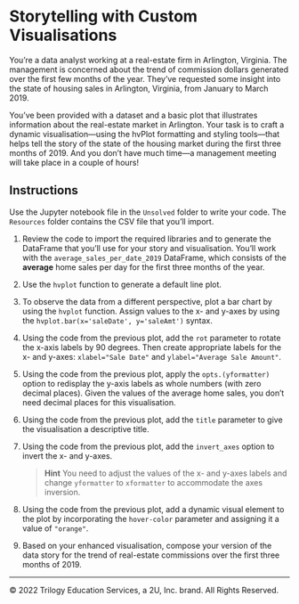 # Storytelling with Custom Visualisations

You’re a data analyst working at a real-estate firm in Arlington, Virginia. The management is concerned about the trend of commission dollars generated over the first few months of the year. They’ve requested some insight into the state of housing sales in Arlington, Virginia, from January to March 2019.

You’ve been provided with a dataset and a basic plot that illustrates information about the real-estate market in Arlington. Your task is to craft a dynamic visualisation&mdash;using the hvPlot formatting and styling tools&mdash;that helps tell the story of the state of the housing market during the first three months of 2019. And you don’t have much time&mdash;a management meeting will take place in a couple of hours!

## Instructions

Use the Jupyter notebook file in the `Unsolved` folder to write your code. The `Resources` folder contains the CSV file that you’ll import.

1. Review the code to import the required libraries and to generate the DataFrame that you’ll use for your story and visualisation. You’ll work with the `average_sales_per_date_2019` DataFrame, which consists of the **average** home sales per day for the first three months of the year.

2. Use the `hvplot` function to generate a default line plot.

3. To observe the data from a different perspective, plot a bar chart by using the `hvplot` function. Assign values to the x- and y-axes by using the `hvplot.bar(x='saleDate', y='saleAmt')` syntax.

4. Using the code from the previous plot, add the `rot` parameter to rotate the x-axis labels by 90 degrees. Then create appropriate labels for the x- and y-axes: `xlabel="Sale Date"` and `ylabel="Average Sale Amount"`.

5. Using the code from the previous plot, apply the `opts.(yformatter)` option to redisplay the y-axis labels as whole numbers (with zero decimal places). Given the values of the average home sales, you don’t need decimal places for this visualisation.

6. Using the code from the previous plot, add the `title` parameter to give the visualisation a descriptive title.

7. Using the code from the previous plot, add the `invert_axes` option to invert the x- and y-axes.

    >**Hint** You need to adjust the values of the x- and y-axes labels and change `yformatter` to `xformatter` to accommodate the axes inversion.

8. Using the code from the previous plot, add a dynamic visual element to the plot by incorporating the `hover-color` parameter and assigning it a value of `"orange"`.

9. Based on your enhanced visualisation, compose your version of the data story for the trend of real-estate commissions over the first three months of 2019.

---

© 2022 Trilogy Education Services, a 2U, Inc. brand. All Rights Reserved.

